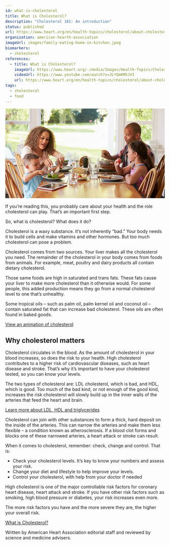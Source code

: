 ```yaml
---
id: what-is-cholesterol
title: What is Cholesterol?
description: "Cholesterol 101: An introduction"
status: published
url: https://www.heart.org/en/health-topics/cholesterol/about-cholesterol
organization: american-hearth-association
imageUrl: images/family-eating-home-in-kitchen.jpeg
biomarkers:
  - cholesterol
references:
  - title: What is Cholesterol?
    imageUrl: https://www.heart.org/-/media/Images/Health-Topics/Cholesterol/family-cooking-together.jpg
    videoUrl: https://www.youtube.com/watch?v=JLYQmKMkJVI
    url: https://www.heart.org/en/health-topics/cholesterol/about-cholesterol
tags:
  - cholesterol
  - food
---
```


![Family eating at home](images/family-eating-home-in-kitchen.jpeg)

If you’re reading this, you probably care about your health and the role cholesterol can play. That’s an important first step.

So, what is cholesterol? What does it do?

Cholesterol is a waxy substance. It’s not inherently “bad.” Your body needs it to build cells and make vitamins and other hormones. But too much cholesterol can pose a problem.

Cholesterol comes from two sources. Your liver makes all the cholesterol you need. The remainder of the cholesterol in your body comes from foods from animals. For example, meat, poultry and dairy products all contain dietary cholesterol.

Those same foods are high in saturated and trans fats. These fats cause your liver to make more cholesterol than it otherwise would. For some people, this added production means they go from a normal cholesterol level to one that’s unhealthy.

Some tropical oils – such as palm oil, palm kernel oil and coconut oil – contain saturated fat that can increase bad cholesterol. These oils are often found in baked goods.

[View an animation of cholesterol](https://watchlearnlive.heart.org/CVML_Player.php?moduleSelect=hdlldl)

## Why cholesterol matters

Cholesterol circulates in the blood. As the amount of cholesterol in your blood increases, so does the risk to your health. High cholesterol contributes to a higher risk of cardiovascular diseases, such as heart disease and stroke. That’s why it’s important to have your cholesterol tested, so you can know your levels.

The two types of cholesterol are: LDL cholesterol, which is bad, and HDL, which is good. Too much of the bad kind, or not enough of the good kind, increases the risk cholesterol will slowly build up in the inner walls of the arteries that feed the heart and brain.

[Learn more about LDL, HDL and triglycerides](https://www.heart.org/en/health-topics/cholesterol/hdl-good-ldl-bad-cholesterol-and-triglycerides)

Cholesterol can join with other substances to form a thick, hard deposit on the inside of the arteries. This can narrow the arteries and make them less flexible – a condition known as atherosclerosis. If a blood clot forms and blocks one of these narrowed arteries, a heart attack or stroke can result.

When it comes to cholesterol, remember: check, change and control. That is:

- Check your cholesterol levels. It’s key to know your numbers and assess your risk.
- Change your diet and lifestyle to help improve your levels.
- Control your cholesterol, with help from your doctor if needed

High cholesterol is one of the major controllable risk factors for coronary heart disease, heart attack and stroke. If you have other risk factors such as smoking, high blood pressure or diabetes, your risk increases even more.

The more risk factors you have and the more severe they are, the higher your overall risk.

[What is Cholesterol?](https://www.youtube.com/watch?v=JLYQmKMkJVI)

Written by American Heart Association editorial staff and reviewed by science and medicine advisers.
